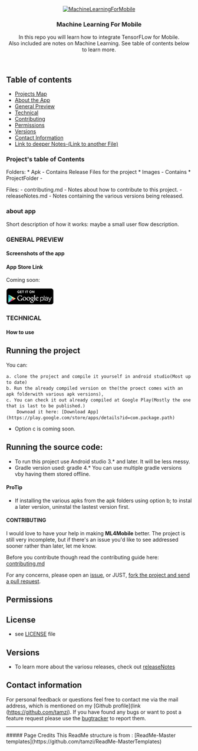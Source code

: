 
<p align="center">
  <a href="https://github.com/tamzi/ML4Mobile">
    <img src="#" alt="MachineLearningForMobile" width=150 height=150>
  </a>

  <h3 align="center"> Machine Learning For Mobile</h3>

  <p align="center">
    In this repo you will learn how to integrate TensorFLow for Mobile. <br>
    Also included are notes on Machine Learning. See table of contents below to learn more.
    <br>
    </p>
</p>

<br>

## Table of contents
- [Projects Map](#)
- [About the App](#)
- [General Preview](#)
- [Technical](#)
- [Contributing](#)
- [Permissions](#)
- [Versions](#)
- [Contact Information](#)
- [Link to deeper Notes-(Link to another File)](#https://github.com/tamzi/ML4Mobile/blob/master/notes.md)






### Project's table of Contents

Folders:
    * Apk - Contains Release Files for the project 
    * Images - Contains
    * ProjectFolder - 

Files:
    - contributing.md - Notes about how to contribute to this project.
    - releaseNotes.md - Notes containing the various versions being released.



### about app
Short description of how it works: maybe a small user flow description.

### GENERAL PREVIEW
#### Screenshots of the app


#### App Store Link

Coming soon:

[![Download it on Google Play](https://raw.githubusercontent.com/tamzi/ML4Mobile/master/art/gplay.png)](https://play.google.com/store/apps/details?id=com.package.path)


### TECHNICAL


#### How to use




## Running the project

You can:

    a. clone the project and compile it yourself in android studio(Most up to date)
    b. Run the already compiled version on the(the proect comes with an apk folderwith various apk versions), 
    c. You can check it out already compiled at Google Play(Mostly the one that is last to be published.)
        Downoad it here: [Download App](https://play.google.com/store/apps/details?id=com.package.path)


* Option c is coming soon.

## Running the source code:
 - To run this project use Android studio 3.* and later. It will be less messy.
 - Gradle version used: gradle 4.* You can use multiple gradle versions vby having them stored offline. 
 

#### ProTip
- If installing the various apks from the apk folders using option b; to instal a later version, uninstal the lastest version first.


#### CONTRIBUTING

I would love to have your help in making  **ML4Mobile** better. The project is still very incomplete, but if there's an issue you'd like to see addressed sooner rather than later, let me know. 

Before you contribute though read the contributing guide here: [contributing.md](https://github.com/tamzi/ML4Mobile/contributing.md)

For any concerns, please open an [issue](https://github.com/tamzi/ML4Mobile/issues), or JUST, [fork the project and send a pull request](https://github.com/tamzi/ML4Mobile/pulls). 

## Permissions


## License 
* see [LICENSE](https://github.com/tamzi/ML4Mobile/LICENSE.md) file

## Versions
* To learn more about the variosu releases, check out [releaseNotes](https://github.com/tamzi/ML4Mobile/blob/master/releaseNotes.md)


## Contact information

For personal feedback or questions feel free to contact me via the mail address, which is mentioned on my [Github profile](link (https://github.com/tamzi). If you have found any bugs or want to post a feature request please use the [bugtracker](https://github.com/tamzi/ML4Mobile/issues) to report them.



<hr>
##### Page Credits
This ReadMe structure is from : [ReadMe-Master templates](https://github.com/tamzi/ReadMe-MasterTemplates)
